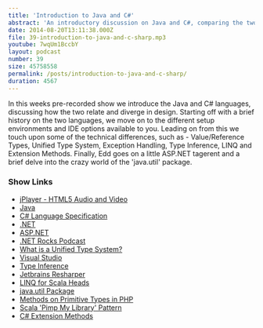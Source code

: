 ```yaml
---
title: 'Introduction to Java and C#'
abstract: 'An introductory discussion on Java and C#, comparing the two languages.'
date: 2014-08-20T13:11:38.000Z
file: 39-introduction-to-java-and-c-sharp.mp3
youtube: 7wqUm1BccbY
layout: podcast
number: 39
size: 45758558
permalink: /posts/introduction-to-java-and-c-sharp/
duration: 4567
---
```


In this weeks pre-recorded show we introduce the Java and C# languages, discussing how the two relate and diverge in design.
Starting off with a brief history on the two languages, we move on to the different setup environments and IDE options available to you.
Leading on from this we touch upon some of the technical differences, such as - Value/Reference Types, Unified Type System, Exception Handling, Type Inference, LINQ and Extension Methods.
Finally, Edd goes on a little ASP.NET tagerent and a brief delve into the crazy world of the 'java.util' package.

### Show Links

- [jPlayer - HTML5 Audio and Video](http://jplayer.org/)
- [Java](http://java.com/)
- [C# Language Specification](http://msdn.microsoft.com/en-GB/library/ms228593.aspx)
- [.NET](http://www.microsoft.com/net)
- [ASP.NET](http://www.asp.net/)
- [.NET Rocks Podcast](http://www.dotnetrocks.com/)
- [What is a Unified Type System?](http://stackoverflow.com/questions/4233112/what-is-a-unified-type-system)
- [Visual Studio](http://msdn.microsoft.com/en-gb/vstudio/)
- [Type Inference](http://en.wikipedia.org/wiki/Type_inference)
- [Jetbrains Resharper](http://www.jetbrains.com/resharper/)
- [LINQ for Scala Heads](http://eed3si9n.com/csharp-linq-for-scala-heads)
- [java.util Package](http://docs.oracle.com/javase/7/docs/api/java/util/package-summary.html)
- [Methods on Primitive Types in PHP](http://nikic.github.io/2014/03/14/Methods-on-primitive-types-in-PHP.html)
- [Scala 'Pimp My Library' Pattern](https://coderwall.com/p/k_1jzw)
- [C# Extension Methods](http://msdn.microsoft.com/en-GB/library/bb383977.aspx)
